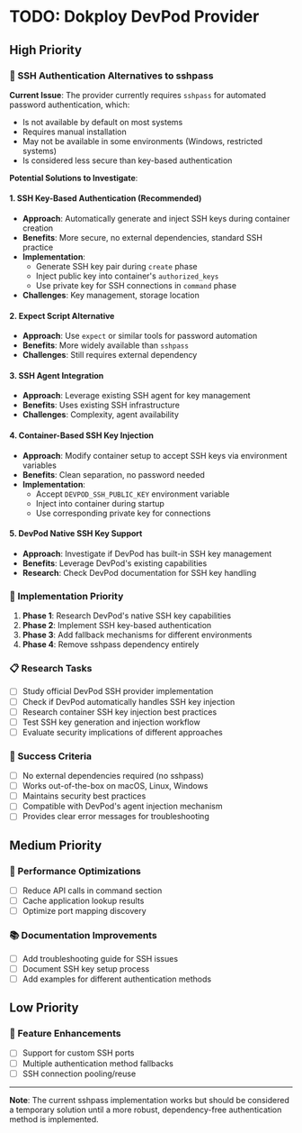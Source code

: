 # TODO: Dokploy DevPod Provider

## High Priority

### 🔐 SSH Authentication Alternatives to sshpass

**Current Issue**: The provider currently requires `sshpass` for automated password authentication, which:

- Is not available by default on most systems
- Requires manual installation
- May not be available in some environments (Windows, restricted systems)
- Is considered less secure than key-based authentication

**Potential Solutions to Investigate**:

#### 1. **SSH Key-Based Authentication** (Recommended)

- **Approach**: Automatically generate and inject SSH keys during container creation
- **Benefits**: More secure, no external dependencies, standard SSH practice
- **Implementation**:
  - Generate SSH key pair during `create` phase
  - Inject public key into container's `authorized_keys`
  - Use private key for SSH connections in `command` phase
- **Challenges**: Key management, storage location

#### 2. **Expect Script Alternative**

- **Approach**: Use `expect` or similar tools for password automation
- **Benefits**: More widely available than `sshpass`
- **Challenges**: Still requires external dependency

#### 3. **SSH Agent Integration**

- **Approach**: Leverage existing SSH agent for key management
- **Benefits**: Uses existing SSH infrastructure
- **Challenges**: Complexity, agent availability

#### 4. **Container-Based SSH Key Injection**

- **Approach**: Modify container setup to accept SSH keys via environment variables
- **Benefits**: Clean separation, no password needed
- **Implementation**:
  - Accept `DEVPOD_SSH_PUBLIC_KEY` environment variable
  - Inject into container during startup
  - Use corresponding private key for connections

#### 5. **DevPod Native SSH Key Support**

- **Approach**: Investigate if DevPod has built-in SSH key management
- **Benefits**: Leverage DevPod's existing capabilities
- **Research**: Check DevPod documentation for SSH key handling

### 🔧 Implementation Priority

1. **Phase 1**: Research DevPod's native SSH key capabilities
2. **Phase 2**: Implement SSH key-based authentication
3. **Phase 3**: Add fallback mechanisms for different environments
4. **Phase 4**: Remove sshpass dependency entirely

### 📋 Research Tasks

- [ ] Study official DevPod SSH provider implementation
- [ ] Check if DevPod automatically handles SSH key injection
- [ ] Research container SSH key injection best practices
- [ ] Test SSH key generation and injection workflow
- [ ] Evaluate security implications of different approaches

### 🎯 Success Criteria

- [ ] No external dependencies required (no sshpass)
- [ ] Works out-of-the-box on macOS, Linux, Windows
- [ ] Maintains security best practices
- [ ] Compatible with DevPod's agent injection mechanism
- [ ] Provides clear error messages for troubleshooting

## Medium Priority

### 🚀 Performance Optimizations

- [ ] Reduce API calls in command section
- [ ] Cache application lookup results
- [ ] Optimize port mapping discovery

### 📚 Documentation Improvements

- [ ] Add troubleshooting guide for SSH issues
- [ ] Document SSH key setup process
- [ ] Add examples for different authentication methods

## Low Priority

### 🔄 Feature Enhancements

- [ ] Support for custom SSH ports
- [ ] Multiple authentication method fallbacks
- [ ] SSH connection pooling/reuse

---

**Note**: The current sshpass implementation works but should be considered a temporary solution until a more robust, dependency-free authentication method is implemented.
